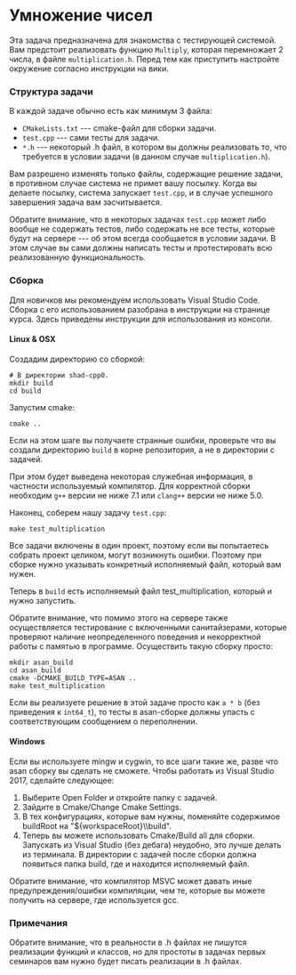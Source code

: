 # Умножение чисел

Эта задача предназначена для знакомства с тестирующей системой. Вам предстоит реализовать функцию `Multiply`, которая перемножает 2 числа, в файле `multiplication.h`. Перед тем как приступить настройте окружение согласно инструкции на вики.

### Структура задачи

В каждой задаче обычно есть как минимум 3 файла:

* `CMakeLists.txt` --- cmake-файл для сборки задачи.
* `test.cpp` --- сами тесты для задачи.
* `*.h` --- некоторый .h файл, в котором вы должны реализовать то, что требуется в условии задачи (в данном случае `multiplication.h`).

Вам разрешено изменять только файлы, содержащие решение задачи, в противном случае система не примет вашу посылку.
Когда вы делаете посылку, система запускает `test.cpp`, и в случае успешного завершения
задача вам засчитывается.

Обратите внимание, что в некоторых задачах `test.cpp` может либо вообще не содержать тестов, либо содержать не все тесты, которые будут на сервере --- об этом всегда сообщается в условии задачи.
В этом случае вы сами должны написать тесты и протестировать всю реализованную функциональность.

### Сборка

Для новичков мы рекомендуем использовать Visual Studio Code. Сборка с его использованием разобрана в инструкции на странице курса. Здесь
приведены инструкции для использования из консоли.

#### Linux & OSX

Создадим директорию со сборкой:
```
# В директории shad-cpp0.
mkdir build
cd build
```

Запустим cmake:

```
cmake ..
```

Если на этом шаге вы получаете странные ошибки, проверьте что вы создали директорию `build` в корне репозитория, а не в директории с задачей.

При этом будет выведена некоторая служебная информация, в частности используемый компилятор. Для корректной сборки необходим `g++` версии не ниже 7.1 или `clang++` версии не ниже 5.0.

Наконец, соберем нашу задачу `test.cpp`:
```
make test_multiplication
```

Все задачи включены в один проект, поэтому если вы попытаетесь собрать проект целиком, могут возникнуть ошибки. Поэтому при сборке нужно указывать конкретный исполняемый файл, который вам нужен.

Теперь в `build` есть исполняемый файл test_multiplication, который и нужно запустить.

Обратите внимание, что помимо этого на сервере также осуществляется тестирование с включенными санитайзерами, которые проверяют наличие неопределенного поведения и некорректной работы с памятью
в программе. Осуществить такую сборку просто:
```
mkdir asan_build
cd asan_build
cmake -DCMAKE_BUILD_TYPE=ASAN ..
make test_multiplication
```

Если вы реализуете решение в этой задаче просто как `a * b` (без приведения к `int64_t`), то тесты в asan-сборке должны упасть с соответствующим сообщением о переполнении.

#### Windows

Если вы используете mingw и cygwin, то все шаги такие же, разве что asan сборку вы сделать не сможете. Чтобы работать из Visual Studio 2017, сделайте следующее:

1. Выберите Open Folder и откройте папку с задачей.
2. Зайдите в Cmake/Change Cmake Settings.
3. В тех конфигурациях, которые вам нужны, поменяйте содержимое buildRoot на "${workspaceRoot}\\\\build".
4. Теперь вы можете использовать Cmake/Build all для сборки. Запускать из Visual Studio (без дебага) неудобно, это лучше делать из терминала. В директории с задачей после
сборки должна появиться папка build, где и находится исполняемый файл.

Обратите внимание, что компилятор MSVC может давать иные предупреждения/ошибки компиляции, чем те, которые вы можете получить на сервере, где используется gcc.

### Примечания

Обратите внимание, что в реальности в .h файлах не пишутся реализации функций и классов, но для простоты в задачах первых семинаров вам нужно будет писать реализации в .h файлах.
